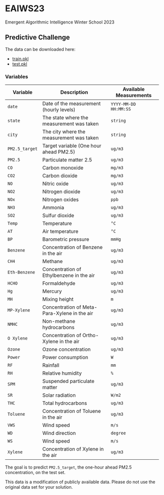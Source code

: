 # EAIWS23
Emergent Algorithmic Intelligence Winter School 2023

## Predictive Challenge

The data can be downloaded here:
+ [train.pkl](https://jldc.ch/uploads/train.pkl)
+ [test.pkl](https://jldc.ch/uploads/test.pkl)

### Variables

| Variable | Description | Available Measurements |
| --- | --- | --- |
| `date` | Date of the measurement (hourly levels) | `YYYY-MM-DD HH:MM:SS` |
| `state` | The state where the measurement was taken | `string` |
| `city` | The city where the measurement was taken | `string` |
| `PM2.5_target` | Target variable (One hour ahead PM2.5) | `ug/m3` |
| `PM2.5` | Particulate matter 2.5 | `ug/m3` |
| `CO` | Carbon monoxide | `mg/m3` |
| `CO2` | Carbon dioxide | `mg/m3` |
| `NO` | Nitric oxide | `ug/m3` |
| `NO2` | Nitrogen dioxide | `ug/m3` |
| `NOx` | Nitrogen oxides | `ppb` |
| `NH3` | Ammonia | `ug/m3` |
| `SO2` | Sulfur dioxide | `ug/m3` |
| `Temp` | Temperature | `°C` |
| `AT` | Air temperature | `°C` |
| `BP` | Barometric pressure | `mmHg` |
| `Benzene`| Concentration of Benzene in the air| `ug/m3` |
| `CH4` | Methane | `ug/m3` |
| `Eth-Benzene` | Concentration of Ethylbenzene in the air | `ug/m3` |
| `HCHO` | Formaldehyde | `ug/m3` |
| `Hg` | Mercury | `ug/m3` |
| `MH` | Mixing height | `m` |
| `MP-Xylene` | Concentration of Meta-Para-Xylene in the air | `ug/m3` |
| `NMHC` | Non-methane hydrocarbons | `ug/m3` |
| `O Xylene` | Concentration of Ortho-Xylene in the air | `ug/m3` |
| `Ozone` | Ozone concentration | `ug/m3` |
| `Power` | Power consumption | `W` |
| `RF` | Rainfall | `mm` |
| `RH` | Relative humidity | `%` |
| `SPM` | Suspended particulate matter | `ug/m3` |
| `SR` | Solar radiation | `W/m2` |
| `THC` | Total hydrocarbons | `ug/m3` |
| `Toluene` | Concentration of Toluene in the air | `ug/m3` |
| `VWS` | Wind speed | `m/s` |
| `WD` | Wind direction | `degree` |
| `WS` | Wind speed | `m/s` |
| `Xylene` | Concentration of Xylene in the air | `ug/m3` |

The goal is to predict `PM2.5_target`, the one-hour ahead PM2.5 concentration, on the test set.

This data is a modification of publicly available data. Please do not use the original data set for your solution.
